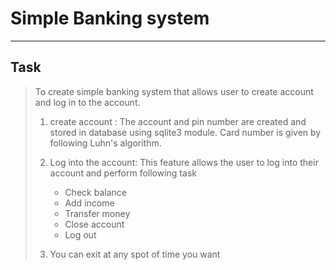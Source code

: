 # Simple Banking system

---

## Task

> To create simple banking system that allows user to create account and log in to the account.
>1. create account : The account and pin number are created and stored in database using sqlite3 module. Card number is given by following Luhn's algorithm.
>2. Log into the account: This feature allows the user to log into their account and perform following task 
> 
>    - Check balance
>    - Add income
>    - Transfer money
>    - Close account 
>    - Log out
>3. You can exit at any spot of time you want
>

